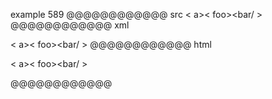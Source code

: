 example 589
@@@@@@@@@@@@ src
< a><
foo><bar/ >
@@@@@@@@@@@@ xml
<?xml version="1.0" encoding="UTF-8"?>
<!DOCTYPE document SYSTEM "CommonMark.dtd">
<document xmlns="http://commonmark.org/xml/1.0">
  <paragraph>
    <text>&lt; a&gt;&lt;</text>
    <softbreak />
    <text>foo&gt;&lt;bar/ &gt;</text>
  </paragraph>
</document>
@@@@@@@@@@@@ html
<p>&lt; a&gt;&lt;
foo&gt;&lt;bar/ &gt;</p>
@@@@@@@@@@@@
